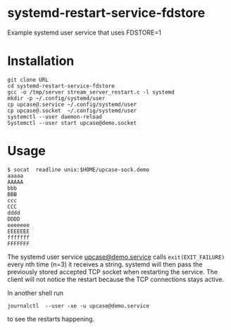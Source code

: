 # systemd-restart-service-fdstore

Example systemd user service that uses FDSTORE=1


# Installation

```
git clone URL
cd systemd-restart-service-fdstore
gcc -o /tmp/server stream_server_restart.c -l systemd
mkdir -p ~/.config/systemd/user
cp upcase@.service ~/.config/systemd/user
cp upcase@.socket  ~/.config/systemd/user
systemctl --user daemon-reload
Systemctl --user start upcase@demo.socket
```

# Usage


```
$ socat  readline unix:$HOME/upcase-sock.demo
aaaaa
AAAAA
bbb
BBB
ccc
CCC
dddd
DDDD
eeeeeee
EEEEEEE
fffffff
FFFFFFF
```


The systemd user service  upcase@demo.service calls `exit(EXIT_FAILURE)` every nth time (n=3) it receives a string.
systemd will then pass the previously stored accepted TCP socket when restarting the service.
The client will not notice the restart because the TCP connections stays active.


In another shell run

```
journalctl  --user -xe -u upcase@demo.service
```
to see the restarts happening.

